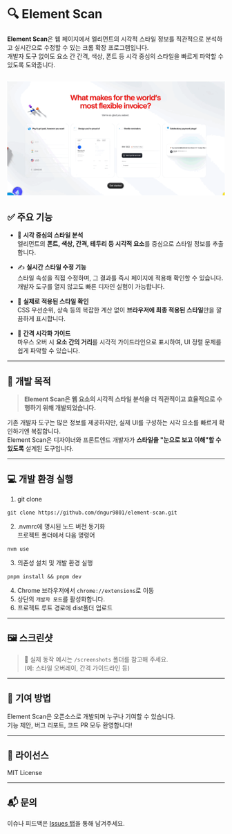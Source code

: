 # 🔍 Element Scan

**Element Scan**은 웹 페이지에서 엘리먼트의 시각적 스타일 정보를 직관적으로 분석하고 실시간으로 수정할 수 있는 크롬 확장 프로그램입니다.  
개발자 도구 없이도 요소 간 간격, 색상, 폰트 등 시각 중심의 스타일을 빠르게 파악할 수 있도록 도와줍니다.

![](https://raw.githubusercontent.com/dngur9801/element-scan/refs/heads/main/screenshots/example.gif)
---

## ✅ 주요 기능

- 🎨 **시각 중심의 스타일 분석**  
  엘리먼트의 **폰트, 색상, 간격, 테두리 등 시각적 요소**를 중심으로 스타일 정보를 추출합니다.

- ✍️ **실시간 스타일 수정 기능**  
  스타일 속성을 직접 수정하며, 그 결과를 즉시 페이지에 적용해 확인할 수 있습니다.  
  개발자 도구를 열지 않고도 빠른 디자인 실험이 가능합니다.

- 🧠 **실제로 적용된 스타일 확인**  
  CSS 우선순위, 상속 등의 복잡한 계산 없이 **브라우저에 최종 적용된 스타일**만을 깔끔하게 표시합니다.

- 📏 **간격 시각화 가이드**  
  마우스 오버 시 **요소 간의 거리**를 시각적 가이드라인으로 표시하여, UI 정렬 문제를 쉽게 파악할 수 있습니다.

---

## 🎯 개발 목적

> **Element Scan은 웹 요소의 시각적 스타일 분석을 더 직관적이고 효율적으로 수행하기 위해 개발되었습니다.**

기존 개발자 도구는 많은 정보를 제공하지만, 실제 UI를 구성하는 시각 요소를 빠르게 확인하기엔 복잡합니다.  
Element Scan은 디자이너와 프론트엔드 개발자가 **스타일을 "눈으로 보고 이해"할 수 있도록** 설계된 도구입니다.

---

## 💻 개발 환경 실행

1. git clone
```
git clone https://github.com/dngur9801/element-scan.git
```
2. .nvmrc에 명시된 노드 버전 동기화<br/>
프로젝트 폴더에서 다음 명령어
```
nvm use
```
3. 의존성 설치 및 개발 환경 실행
```
pnpm install && pnpm dev
```
4. Chrome 브라우저에서 `chrome://extensions`로 이동
5. 상단의 `개발자 모드`를 활성화합니다.
6. 프로젝트 루트 경로에 dist폴더 업로드


---

## 🖼️ 스크린샷

> 📸 실제 동작 예시는 `/screenshots` 폴더를 참고해 주세요.  
> (예: 스타일 오버레이, 간격 가이드라인 등)

---

## 🙌 기여 방법

Element Scan은 오픈소스로 개발되며 누구나 기여할 수 있습니다.  
기능 제안, 버그 리포트, 코드 PR 모두 환영합니다!

---

## 📄 라이선스

MIT License

---

## 📬 문의

이슈나 피드백은 [Issues 탭](https://github.com/your-repo/element-scan/issues)을 통해 남겨주세요.
